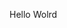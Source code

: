 Hello Wolrd






















































































































































































































































































































































































































































































































































































































































































































































































































































































































































































































































































































































































































































































































































































































































































































































































































































































































































































































































































































































































































































































































































































































































































































































































































































































































































































































































































































































































































































































































































































































































































































































































































































































































































































































































































































































































































































































































































































































































































































































































































































































































































































































































































































































































































































































































































































































































































































































































































































































